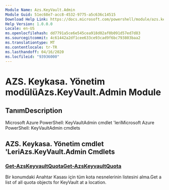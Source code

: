 ```yaml
---
Module Name: Azs.KeyVault.Admin
Module Guid: 51ec68e7-acc8-4532-9775-a5c636c14515
Download Help Link: https://docs.microsoft.com/powershell/module/azs.keyvault.admin
Help Version: 1.0.0.0
Locale: en-US
ms.openlocfilehash: dd7791a5ce6e545cea918d02af0b091d57ed7d83
ms.sourcegitcommit: 4c61442a2df1cee633ce93cad9f6bc793803baa2
ms.translationtype: MT
ms.contentlocale: tr-TR
ms.lasthandoff: 04/16/2020
ms.locfileid: "93936000"
---
```

# <span data-ttu-id="33a5c-101">AZS. Keykasa. Yönetim modülü</span><span class="sxs-lookup"><span data-stu-id="33a5c-101">Azs.KeyVault.Admin Module</span></span>
## <span data-ttu-id="33a5c-102">Tanım</span><span class="sxs-lookup"><span data-stu-id="33a5c-102">Description</span></span>
<span data-ttu-id="33a5c-103">Microsoft Azure PowerShell: KeyVaultAdmin cmdlet 'leri</span><span class="sxs-lookup"><span data-stu-id="33a5c-103">Microsoft Azure PowerShell: KeyVaultAdmin cmdlets</span></span>

## <span data-ttu-id="33a5c-104">AZS. Keykasa. Yönetim cmdlet 'Leri</span><span class="sxs-lookup"><span data-stu-id="33a5c-104">Azs.KeyVault.Admin Cmdlets</span></span>
### [<span data-ttu-id="33a5c-105">Get-AzsKeyvaultQuota</span><span class="sxs-lookup"><span data-stu-id="33a5c-105">Get-AzsKeyvaultQuota</span></span>](Get-AzsKeyvaultQuota.md)
<span data-ttu-id="33a5c-106">Bir konumdaki Anahtar Kasası için tüm kota nesnelerinin listesini alma.</span><span class="sxs-lookup"><span data-stu-id="33a5c-106">Get a list of all quota objects for KeyVault at a location.</span></span>

